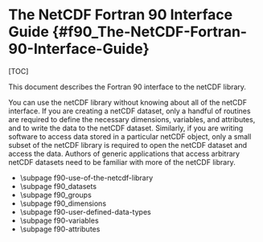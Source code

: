 The NetCDF Fortran 90 Interface Guide {#f90_The-NetCDF-Fortran-90-Interface-Guide}
========================

[TOC]

This document describes the Fortran 90 interface to the netCDF library.

You can use the netCDF library without knowing about all of the netCDF
interface. If you are creating a netCDF dataset, only a handful of
routines are required to define the necessary dimensions, variables, and
attributes, and to write the data to the netCDF dataset. Similarly, if you are
writing software to access data stored in a particular netCDF object,
only a small subset of the netCDF library is required to open the netCDF
dataset and access the data. Authors of generic applications that access
arbitrary netCDF datasets need to be familiar with more of the netCDF
library.


* \subpage f90-use-of-the-netcdf-library
* \subpage f90_datasets
* \subpage f90_groups
* \subpage f90_dimensions
* \subpage f90-user-defined-data-types
* \subpage f90-variables
* \subpage f90-attributes
